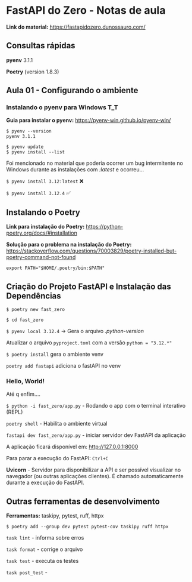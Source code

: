 # FastAPI do Zero - Notas de aula

**Link do material:** https://fastapidozero.dunossauro.com/

## Consultas rápidas

**pyenv** 3.1.1

**Poetry** (version 1.8.3)


## Aula 01 - Configurando o ambiente

### Instalando o pyenv para Windows T_T

**Guia para instalar o pyenv:** https://pyenv-win.github.io/pyenv-win/

```
$ pyenv --version
pyenv 3.1.1
```

```
$ pyenv update
$ pyenv install --list
``` 

Foi mencionado no material que poderia ocorrer um bug intermitente no Windows durante as instalações com *:latest* e ocorreu...

`$ pyenv install 3.12:latest` ❌

`$ pyenv install 3.12.4` ✅

## Instalando o Poetry

**Link para instalação do Poetry:** https://python-poetry.org/docs/#installation 


**Solução para o problema na instalação do Poetry:**
https://stackoverflow.com/questions/70003829/poetry-installed-but-poetry-command-not-found

`export PATH="$HOME/.poetry/bin:$PATH"` 


## Criação do Projeto FastAPI e Instalação das Dependências

`$ poetry new fast_zero`

`$ cd fast_zero`

`$ pyenv local 3.12.4` -> Gera o arquivo _.python-version_

Atualizar o arquivo `pyproject.toml` com a versão `python = "3.12.*" `

`$ poetry install` gera o ambiente venv

`poetry add fastapi` adiciona o fastAPI no venv


### Hello, World! 
Até q enfim....

`$ python -i fast_zero/app.py` - Rodando o app com o terminal interativo (REPL)

`poetry shell` - Habilita o ambiente virtual

`fastapi dev fast_zero/app.py` - iniciar servidor dev FastAPI da aplicação

A aplicação ficará disponível em: http://127.0.0.1:8000

Para parar a execução do FastAPI: `Ctrl+C`

**Uvicorn** - Servidor para disponibilizar a API e ser possível visualizar no navegador (ou outras aplicações clientes). É chamado automaticamente durante a execução do FastAPI.

## Outras ferramentas de desenvolvimento

**Ferramentas:** taskipy, pytest, ruff, httpx

`$ poetry add --group dev pytest pytest-cov taskipy ruff httpx`

`task lint` - informa sobre erros

`task format` - corrige o arquivo

`task test` - executa os testes

`task post_test` - 